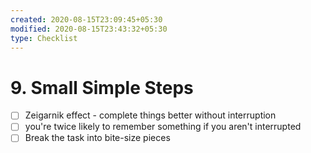 ```yaml
---
created: 2020-08-15T23:09:45+05:30
modified: 2020-08-15T23:43:32+05:30
type: Checklist
---
```


# 9.  Small Simple Steps

- [ ] Zeigarnik effect - complete things better without interruption
- [ ] you're twice likely to remember something if you aren't interrupted
- [ ] Break the task into bite-size pieces